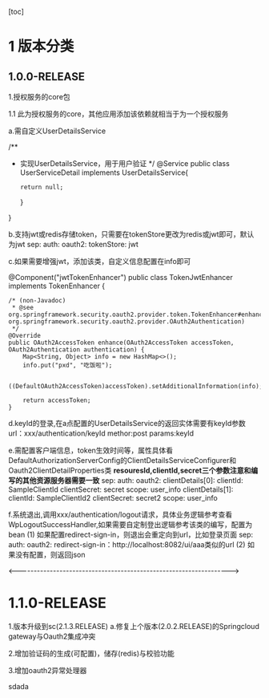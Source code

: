 ﻿[toc]
# 1 版本分类
## 1.0.0-RELEASE
1.授权服务的core包

1.1 此为授权服务的core，其他应用添加该依赖就相当于为一个授权服务

a.需自定义UserDetailsService

/**
 *  实现UserDetailsService，用于用户验证
 */
@Service
public class UserServiceDetail implements UserDetailsService{

 
 
        return null;
    }

    
}

b.支持jwt或redis存储token，只需要在tokenStore更改为redis或jwt即可，默认为jwt
sep:
  auth:
    oauth2:
      tokenStore: jwt  

c.如果需要增强jwt，添加该类，自定义信息配置在info即可

@Component("jwtTokenEnhancer")
public class TokenJwtEnhancer implements TokenEnhancer {

	/* (non-Javadoc)
	 * @see org.springframework.security.oauth2.provider.token.TokenEnhancer#enhance(org.springframework.security.oauth2.common.OAuth2AccessToken, org.springframework.security.oauth2.provider.OAuth2Authentication)
	 */
	@Override
	public OAuth2AccessToken enhance(OAuth2AccessToken accessToken, OAuth2Authentication authentication) {
		Map<String, Object> info = new HashMap<>();
		info.put("pxd", "吃饭啦");
		
		((DefaultOAuth2AccessToken)accessToken).setAdditionalInformation(info);
		
		return accessToken;
	}


d.keyId的登录,在a点配置的UserDetailsService的返回实体需要有keyId参数
    url：xxx/authentication/keyId
    methor:post
    params:keyId

e.需配置客户端信息，token生效时间等，属性具体看DefaultAuthorizationServerConfig的ClientDetailsServiceConfigurer和Oauth2ClientDetailProperties类
**resouresId,clientId,secret三个参数注意和编写的其他资源服务器需要一致**
sep:
  auth:
    oauth2:
      clientDetails[0]:
        clientId: SampleClientId
        clientSecret: secret
        scope: user_info
      clientDetails[1]:
        clientId: SampleClientId2
        clientSecret: secret2
        scope: user_info

f.系统退出,调用xxx/authentication/logout请求，具体业务逻辑参考查看WpLogoutSuccessHandler,如果需要自定制登出逻辑参考该类的编写，配置为bean
(1) 如果配置redirect-sign-in，则退出会重定向到url，比如登录页面
sep:
  auth:
    oauth2:
      redirect-sign-in：http://localhost:8082/ui/aaa类似的url
(2) 如果没有配置，则返回json
    

<------------------------------------------------------------------>


# 1.1.0-RELEASE
1.版本升级到sc(2.1.3.RELEASE)
  a.修复上个版本(2.0.2.RELEASE)的Springcloud gateway与Oauth2集成冲突

2.增加验证码的生成(可配置)，储存(redis)与校验功能

3.增加oauth2异常处理器

sdada




